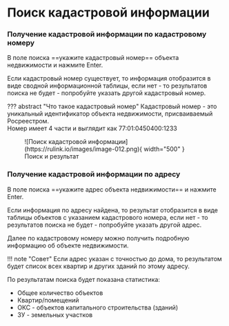 ﻿# Поиск кадастровой информации

### Получение кадастровой информации по кадастровому номеру
В поле поиска ==укажите кадастровый номер== объекта недвижимости и нажмите Enter.  

Если кадастровый номер существует, то информация отобразится в виде сводной информационной таблицы, если нет - то результатов поиска не будет - попробуйте указать другой кадастровый номер.


??? abstract "Что такое кадастровый номер"
    Кадастровый номер - это уникальный идентификатор объекта недвижимости, присваиваемый Росреестром.  
    Номер имеет 4 части и выглядит как 77:01:0450400:1233  


<figure markdown="span">
  ![Поиск кадастровой информации](https://rulink.io/images/image-012.png){ width="500" }
  <figcaption>Поиск и результат</figcaption>
</figure>

### Получение кадастровой информации по адресу
В поле поиска ==укажите адрес объекта недвижимости== и нажмите Enter.

Если информация по адресу найдена, то результат отобразится в виде таблицы объектов с указанием кадастрового номера, если нет - то результатов поиска не будет - попробуйте указать другой адрес.

Далее по кадастровому номеру можно получить подробную информацию об объекте недвижимости.

!!! note "Совет"
    Если адрес указан с точностью до дома, то результатом будет список всех квартир и других зданий по этому адресу.

По результатам поиска будет показана статистика:

- Общее количество объектов
- Квартир/помещений
- ОКС - объектов капитального строительства (зданий)
- ЗУ - земельных участков

